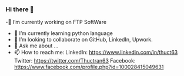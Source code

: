 ### Hi there 👋

<!--
**Thuctran2307/Thuctran2307** is a ✨ _special_ ✨ repository because its `README.md` (this file) appears on your GitHub profile.

Here are some ideas to get you started:
- ⚡ Fun fact: 
- 
-->
-🔭 I’m currently working on FTP SoftWare
- 🌱 I’m currently learning python language
- 👯 I’m looking to collaborate on GitHub, LinkedIn, Upwork.
- 💬 Ask me about ...
- 📫 How to reach me:
LinkedIn: https://www.linkedin.com/in/thuct63
Twitter: https://twitter.com/Thuctran63
Facebook: https://www.facebook.com/profile.php?id=100028415049631

